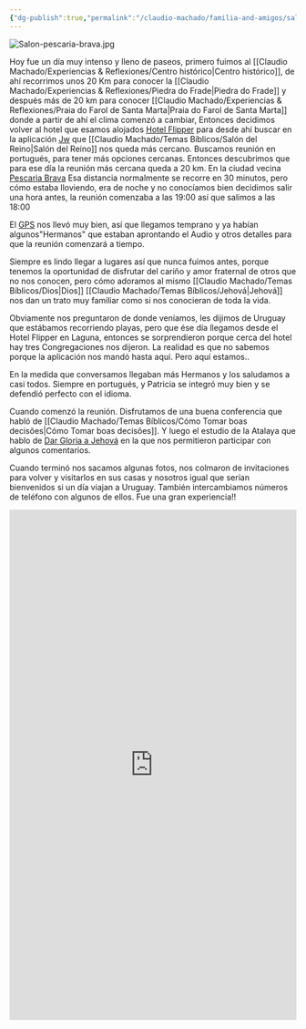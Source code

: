 ```yaml
---
{"dg-publish":true,"permalink":"/claudio-machado/familia-and-amigos/salon-del-reino-pescaria-brava/","tags":["Hermanos","Brasil","bombinhas","viajes"]}
---
```


![Salon-pescaria-brava.jpg](/img/user/07%20-%20Personal/Im%C3%A1genes/Salon-pescaria-brava.jpg) 

Hoy fue un día muy intenso y lleno de paseos, primero fuimos al [[Claudio Machado/Experiencias & Reflexiones/Centro histórico\|Centro histórico]], de ahí recorrimos unos 20 Km para conocer la [[Claudio Machado/Experiencias & Reflexiones/Piedra do Frade\|Piedra do Frade]] y después más de 20 km para conocer [[Claudio Machado/Experiencias & Reflexiones/Praia do Farol de Santa Marta\|Praia do Farol de Santa Marta]] donde a partir de ahí el clima comenzó a cambiar, Entonces decidimos volver al hotel que esamos alojados [Hotel Flipper](https://maps.app.goo.gl/FzJrg688yku6ZBEe7) para desde ahí buscar en la aplicación [Jw](https://play.google.com/store/apps/details?id=org.jw.jwlibrary.mobile) que [[Claudio Machado/Temas Bíblicos/Salón del Reino\|Salón del Reino]] nos queda más cercano. Buscamos reunión en portugués, para tener más opciones cercanas. Entonces descubrimos que para ese día la reunión más cercana queda a 20 km. En la ciudad vecina [Pescaria Brava](https://maps.app.goo.gl/hrjPhcoamxV5VkzX9) 
Esa distancia normalmente se recorre en 30 minutos, pero cómo estaba lloviendo, era de noche y no conocíamos bien decidimos salir una hora antes, la reunión comenzaba a las 19:00 así que salimos a las 18:00

El [GPS](https://play.google.com/store/apps/details?id=com.waze) nos llevó muy bien, así que llegamos temprano y ya habían algunos"Hermanos" que estaban aprontando el Audio y otros detalles para que la reunión comenzará a tiempo.

Siempre es lindo llegar a lugares así que nunca fuimos antes, porque tenemos la oportunidad de disfrutar del cariño y amor fraternal de otros que no nos conocen, pero cómo adoramos al mismo [[Claudio Machado/Temas Bíblicos/Dios\|Dios]] [[Claudio Machado/Temas Bíblicos/Jehová\|Jehová]]  nos dan un trato muy familiar como si nos conocieran de toda la vida.

Obviamente nos preguntaron de donde veníamos, les dijimos de Uruguay que estábamos recorriendo playas, pero que ése día llegamos desde el Hotel Flipper en Laguna, entonces se sorprendieron porque cerca del hotel hay tres Congregaciones nos dijeron.
La realidad es que no sabemos porque la aplicación nos mandó hasta aquí. Pero aquí estamos..

En la medida que conversamos llegaban más Hermanos y los saludamos a casi todos. Siempre en portugués, y Patricia se integró muy bien y se defendió perfecto con el idioma.

Cuando comenzó la reunión. Disfrutamos de una buena conferencia que habló de [[Claudio Machado/Temas Bíblicos/Cómo Tomar boas decisões\|Cómo Tomar boas decisões]]. Y luego el estudio de la Atalaya que hablo de [Dar Gloria a Jehová](https://wol.jw.org/es/wol/d/r4/lp-s/2025240) en la que nos permitieron participar con algunos comentarios.

Cuando terminó nos sacamos algunas fotos, nos colmaron de invitaciones para volver y visitarlos en sus casas y nosotros igual que serían bienvenidos si un día viajan a Uruguay. También intercambiamos números de teléfono con algunos de ellos. Fue una gran experiencia!!

<div style="position: relative; width: 100%; padding-bottom: 177.78%; height: 0; overflow: hidden;">
  <iframe 
    style="position: absolute; top: 0; left: 0; width: 100%; height: 100%;" 
    src="https://youtube.com/embed/TALzdd2NTGc" 
    frameborder="0" allowfullscreen>
  </iframe>
</div>


